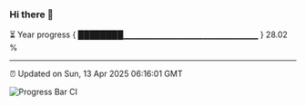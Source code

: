 ### Hi there 👋

⏳ Year progress { ████████▁▁▁▁▁▁▁▁▁▁▁▁▁▁▁▁▁▁▁▁▁▁ } 28.02 %

---

⏰ Updated on Sun, 13 Apr 2025 06:16:01 GMT

![Progress Bar CI](https://github.com/code-lakshay/GitHub-Actions-Demo/workflows/Progress%20Bar%20CI/badge.svg)
